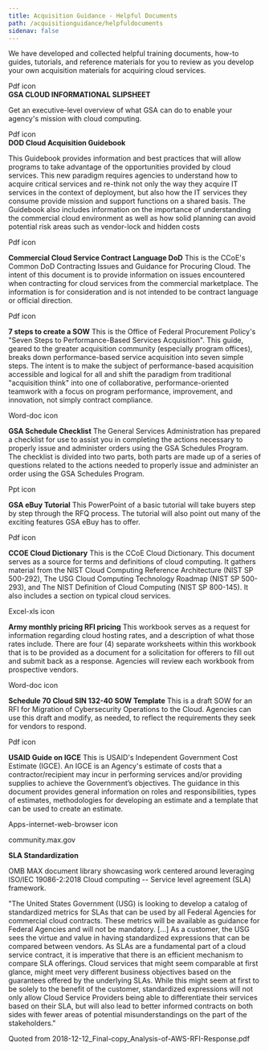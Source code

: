 ```yaml
---
title: Acquisition Guidance - Helpful Documents
path: /acquisitionguidance/helpfuldocuments
sidenav: false
---
```

We have developed and collected helpful training documents, how-to guides, tutorials, and reference materials for you to review as you develop your own acquisition materials for acquiring cloud services.

 

Pdf icon	
**GSA CLOUD INFORMATIONAL SLIPSHEET**

Get an executive-level overview of what GSA can do to enable your agency's mission with cloud computing.   

Pdf icon	
**DOD Cloud Acquisition Guidebook**

This Guidebook provides information and best practices that will allow programs to take advantage of the opportunities provided by cloud services. This new paradigm requires agencies to understand how to acquire critical services and re-think not only the way they acquire IT services in the context of deployment, but also how the IT services they consume provide mission and support functions on a shared basis. The Guidebook also includes information on the importance of understanding the commercial cloud environment as well as how solid planning can avoid potential risk areas such as vendor-lock and hidden costs

Pdf icon

**Commercial Cloud Service Contract Language DoD**
This is the CCoE's Common DoD Contracting Issues and Guidance for Procuring Cloud. The intent of this document is to provide information on issues encountered when contracting for cloud services from the commercial marketplace. The information is for consideration and is not intended to be contract language or official direction.

Pdf icon

**7 steps to create a SOW**
This is the Office of Federal Procurement Policy's "Seven Steps to Performance-Based Services Acquisition". This guide, geared to the greater acquisition community (especially program offices), breaks down performance-based service acquisition into seven simple steps. The intent is to make the subject of performance-based acquisition accessible and logical for all and shift the paradigm from traditional "acquisition think" into one of collaborative, performance-oriented teamwork with a focus on program performance, improvement, and innovation, not simply contract compliance.

Word-doc icon

**GSA Schedule Checklist**
The General Services Administration has prepared a checklist for use to assist you in completing the actions necessary to properly issue and administer orders using the GSA Schedules Program. The checklist is divided into two parts, both parts are made up of a series of questions related to the actions needed to properly issue and administer an order using the GSA Schedules Program.

Ppt icon

**GSA eBuy Tutorial**
This PowerPoint of a basic tutorial will take buyers step by step through the RFQ process. The tutorial will also point out many of the exciting features GSA eBuy has to offer.

Pdf icon

**CCOE Cloud Dictionary**
This is the CCoE Cloud Dictionary. This document serves as a source for terms and definitions of cloud computing. It gathers material from the NIST Cloud Computing Reference Architecture (NIST SP 500-292), The USG Cloud Computing Technology Roadmap (NIST SP 500-293), and The NIST Definition of Cloud Computing (NIST SP 800-145). It also includes a section on typical cloud services.

Excel-xls icon

**Army monthly pricing RFI pricing**
This workbook serves as a request for information regarding cloud hosting rates, and a description of what those rates include. There are four (4) separate worksheets within this workbook that is to be provided as a document for a solicitation for offerers to fill out and submit back as a response. Agencies will review each workbook from prospective vendors.

Word-doc icon

**Schedule 70 Cloud SIN 132-40 SOW Template**
This is a draft SOW for an RFI for Migration of Cybersecurity Operations to the Cloud. Agencies can use this draft and modify, as needed, to reflect the requirements they seek for vendors to respond.

Pdf icon

**USAID Guide on IGCE**
This is USAID's Independent Government Cost Estimate (IGCE). An IGCE is an Agency's estimate of costs that a contractor/recipient may incur in performing services and/or providing supplies to achieve the Government’s objectives. The guidance in this document provides general information on roles and responsibilities, types of estimates, methodologies for developing an estimate and a template that can be used to create an estimate.

Apps-internet-web-browser icon

community.max.gov

**SLA Standardization**

OMB MAX document library showcasing work centered around leveraging ISO/IEC 19086-2:2018 Cloud computing -- Service level agreement (SLA) framework. 

"The United States Government (USG) is looking to develop a catalog of standardized metrics for SLAs that can be used by all Federal Agencies for commercial cloud contracts. These metrics will be available as guidance for Federal Agencies and will not be mandatory. [...] As a customer, the USG sees the virtue and value in having standardized expressions that can be compared between vendors. As SLAs are a fundamental part of a cloud service contract, it is imperative that there is an efficient mechanism to compare SLA offerings. Cloud services that might seem comparable at first glance, might meet very different business objectives based on the guarantees offered by the underlying SLAs. While this might seem at first to be solely to the benefit of the customer, standardized expressions will not only allow Cloud Service Providers being able to differentiate their services based on their SLA, but will also lead to better informed contracts on both sides with fewer areas of potential misunderstandings on the part of the stakeholders."

Quoted from 2018-12-12_Final-copy_Analysis-of-AWS-RFI-Response.pdf

